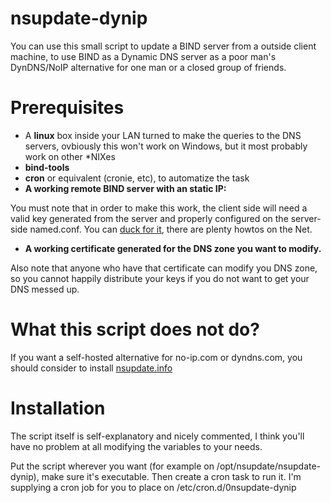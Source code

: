 # nsupdate-dynip

You can use this small script to update a BIND server from a outside client machine, to use BIND as a Dynamic DNS server as a poor man's DynDNS/NoIP alternative for one man or a closed group of friends.

# Prerequisites

* A **linux** box inside your LAN turned to make the queries to the DNS servers, ovbiously this won't work on Windows, but it most probably work on other *NIXes
* **bind-tools**
* **cron** or equivalent (cronie, etc), to automatize the task
* **A working remote BIND server with an static IP:**

You must note that in order to make this work, the client side will need a valid key generated from the server and properly configured on the server-side named.conf. You can [duck for it](https://duckduckgo.com/?q=painless+dynamic+dns), there are plenty howtos on the Net.
* **A working certificate generated for the DNS zone you want to modify.** 

Also note that anyone who have that certificate can modify you DNS zone, so you cannot happily distribute your keys if you do not want to get your DNS messed up.


# What this script does not do?
If you want a self-hosted alternative for no-ip.com or dyndns.com, you should consider to install [nsupdate.info](https://github.com/nsupdate-info/nsupdate.info)

# Installation
The script itself is self-explanatory and nicely commented, I think you'll have no problem at all modifying the variables to your needs.

Put the script wherever you want (for example on /opt/nsupdate/nsupdate-dynip), make sure it's executable.
Then create a cron task to run it. I'm supplying a cron job for you to place on /etc/cron.d/0nsupdate-dynip

